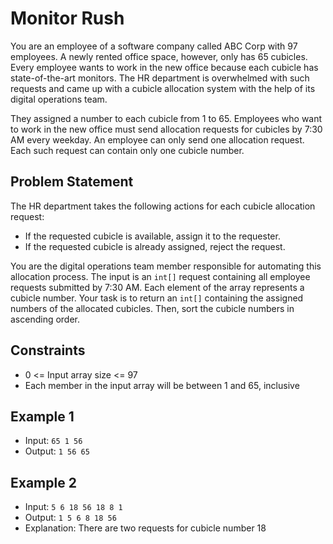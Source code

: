 # Monitor Rush

You are an employee of a software company called ABC Corp with 97 employees. A newly rented office space, however, only has 65 cubicles. Every employee wants to work in the new office because each cubicle has state-of-the-art monitors. The HR department is overwhelmed with such requests and came up with a cubicle allocation system with the help of its digital operations team.

They assigned a number to each cubicle from 1 to 65. Employees who want to work in the new office must send allocation requests for cubicles by 7:30 AM every weekday. An employee can only send one allocation request. Each such request can contain only one cubicle number.

## Problem Statement

The HR department takes the following actions for each cubicle allocation request:

- If the requested cubicle is available, assign it to the requester.
- If the requested cubicle is already assigned, reject the request.

You are the digital operations team member responsible for automating this allocation process. The input is an `int[]` request containing all employee requests submitted by 7:30 AM. Each element of the array represents a cubicle number. Your task is to return an `int[]` containing the assigned numbers of the allocated cubicles. Then, sort the cubicle numbers in ascending order.

## Constraints

- 0 <= Input array size <= 97
- Each member in the input array will be between 1 and 65, inclusive

## Example 1

- Input: `65 1 56`
- Output: `1 56 65`

## Example 2

- Input: `5 6 18 56 18 8 1`
- Output: `1 5 6 8 18 56`
- Explanation: There are two requests for cubicle number 18
